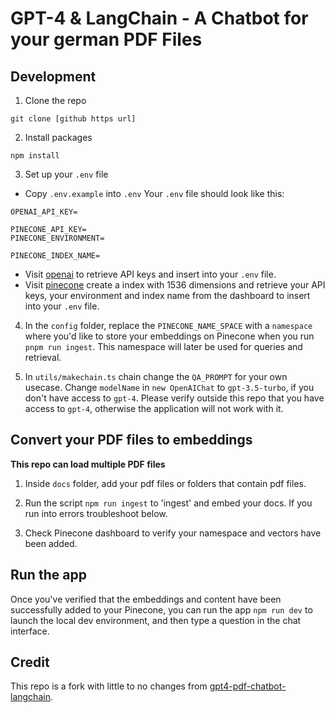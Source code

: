 # GPT-4 & LangChain - A Chatbot for your german PDF Files

## Development

1. Clone the repo

```
git clone [github https url]
```

2. Install packages

```
npm install
```

3. Set up your `.env` file

- Copy `.env.example` into `.env`
  Your `.env` file should look like this:

```
OPENAI_API_KEY=

PINECONE_API_KEY=
PINECONE_ENVIRONMENT=

PINECONE_INDEX_NAME=

```

- Visit [openai](https://help.openai.com/en/articles/4936850-where-do-i-find-my-secret-api-key) to retrieve API keys and insert into your `.env` file.
- Visit [pinecone](https://pinecone.io/) create a index with 1536 dimensions and retrieve your API keys, your environment and index name from the dashboard to insert into your `.env` file.

4. In the `config` folder, replace the `PINECONE_NAME_SPACE` with a `namespace` where you'd like to store your embeddings on Pinecone when you run `pnpm run ingest`. This namespace will later be used for queries and retrieval.

5. In `utils/makechain.ts` chain change the `QA_PROMPT` for your own usecase. Change `modelName` in `new OpenAIChat` to `gpt-3.5-turbo`, if you don't have access to `gpt-4`. Please verify outside this repo that you have access to `gpt-4`, otherwise the application will not work with it.

## Convert your PDF files to embeddings

**This repo can load multiple PDF files**

1. Inside `docs` folder, add your pdf files or folders that contain pdf files.

2. Run the script `npm run ingest` to 'ingest' and embed your docs. If you run into errors troubleshoot below.

3. Check Pinecone dashboard to verify your namespace and vectors have been added.

## Run the app

Once you've verified that the embeddings and content have been successfully added to your Pinecone, you can run the app `npm run dev` to launch the local dev environment, and then type a question in the chat interface.

## Credit

This repo is a fork with little to no changes from [gpt4-pdf-chatbot-langchain](https://github.com/mayooear/gpt4-pdf-chatbot-langchain).

